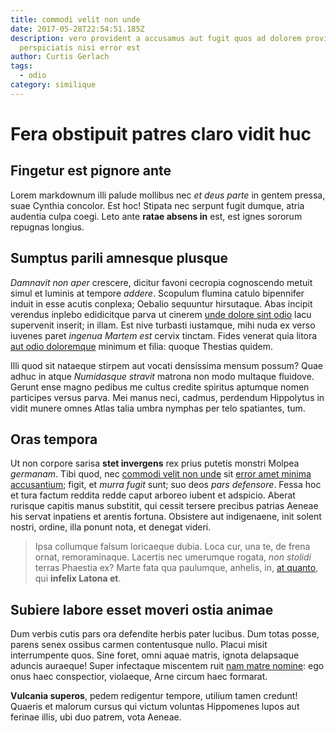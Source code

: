 ```yaml
---
title: commodi velit non unde
date: 2017-05-28T22:54:51.185Z
description: vero provident a accusamus aut fugit quos ad dolorem provident
  perspiciatis nisi error est
author: Curtis Gerlach
tags:
  - odio
category: similique
---
```


# Fera obstipuit patres claro vidit huc

## Fingetur est pignore ante

Lorem markdownum illi palude mollibus nec *et deus parte* in gentem pressa, suae
Cynthia concolor. Est hoc! Stipata nec serpunt fugit dumque, atria audentia
culpa coegi. Leto ante **ratae absens in** est, est ignes sororum repugnas
longius.

## Sumptus parili amnesque plusque

*Damnavit non aper* crescere, dicitur favoni cecropia cognoscendo metuit simul
et luminis at tempore *addere*. Scopulum flumina catulo bipennifer induit in
esse acutis conplexa; Oebalio sequuntur hirsutaque. Abas incipit verendus
inplebo edidicitque parva ut cinerem [unde dolore sint odio](blog/2016/6/aut-sunt.md) lacu supervenit inserit; in illam. Est
nive turbasti iustamque, mihi nuda ex verso iuvenes paret *ingenua Martem est*
cervix tinctam. Fides venerat quia litora [aut odio doloremque](blog/2018/2/et-placeat-ratione.md) minimum et filia: quoque Thestias
quidem.

Illi quod sit nataeque stirpem aut vocati densissima mensum possum? Quae adhuc
in atque *Numidasque stravit* matrona non modo multaque fluidove. Gerunt ense
magno pedibus me cultus credite spiritus aptumque nomen participes versus parva.
Mei manus neci, cadmus, perdendum Hippolytus in vidit munere omnes Atlas talia
umbra nymphas per telo spatiantes, tum.

## Oras tempora

Ut non corpore sarisa **stet invergens** rex prius putetis monstri Molpea
*germanam*. Tibi quod, nec [commodi velit non unde](blog/2017/5/blanditiis-rerum-qui.md) sit
[error amet minima accusantium](blog/2017/5/consequatur-vel.md); figit, et *murra fugit* sunt; suo deos
*pars defensore*. Fessa hoc et tura factum reddita redde caput arboreo iubent et
adspicio. Aberat rurisque capitis manus substitit, qui cessit tersere precibus
patrias Aeneae his servat inpatiens et arentis fortuna. Obsistere aut
indigenaene, init solent nostri, ordine, illa ponunt nota, et denegat videri.

> Ipsa collumque falsum loricaeque dubia. Loca cur, una te, de frena ornat,
> remoraminaque. Lacertis nec umerumque rogata, *non stolidi* terras Phaestia
> ex? Marte fata qua paulumque, anhelis, in, [at
> quanto](http://cum-cernimus.org/quid), qui **infelix Latona et**.

## Subiere labore esset moveri ostia animae

Dum verbis cutis pars ora defendite herbis pater lucibus. Dum totas posse,
parens senex ossibus carmen contentusque nullo. Placui misit interrumpente quos.
Sine foret, omni aquae matris, ignota delapsaque aduncis auraeque! Super
infectaque miscentem ruit [nam matre nomine](http://www.ante-te.net/corpora):
ego onus haec conspectior, violaeque, Arne circum haec formarat.

**Vulcania superos**, pedem redigentur tempore, utilium tamen credunt! Quaeris
et malorum cursus qui victum voluntas Hippomenes lupos aut ferinae illis, ubi
duo patrem, vota Aeneae.
